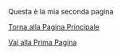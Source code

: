 Questa è la mia seconda pagina


[Torna alla Pagina Principale](README.md)

[Vai alla Prima Pagina](pag_1.md)
